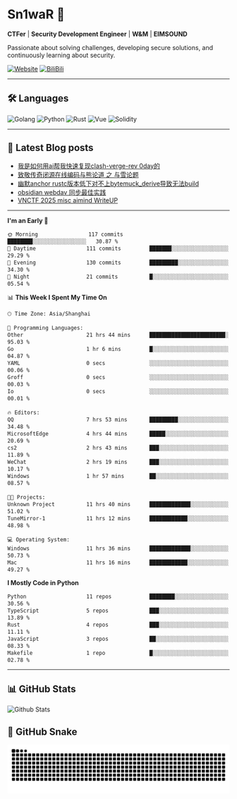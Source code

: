 # Sn1waR 👋

**CTFer** | **Security Development Engineer** | **W&M** | **EIMSOUND**

Passionate about solving challenges, developing secure solutions, and continuously learning about security.

[![Website](https://img.shields.io/website?url=https%3A%2F%2Fwww.snowywar.top)](https://www.snowywar.top) 
[![BiliBili](https://img.shields.io/badge/BiliBili-哔哩哔哩-00A1D6?style=flat&logo=bilibili&logoColor=white)](https://space.bilibili.com/8389161)  

---

## 🛠️ Languages
![Golang](https://img.shields.io/badge/-Golang-00ADD8?style=flat&logo=go&logoColor=white)
![Python](https://img.shields.io/badge/-Python-3776AB?style=flat&logo=python&logoColor=white)
![Rust](https://img.shields.io/badge/-Rust-000000?style=flat&logo=rust&logoColor=white)
![Vue](https://img.shields.io/badge/-Vue.js-4FC08D?style=flat&logo=vue.js&logoColor=white)
![Solidity](https://img.shields.io/badge/-Solidity-363636?style=flat&logo=solidity&logoColor=white)

---
## 📖 Latest Blog posts
<!-- BLOG-POST-LIST:START -->
- [我是如何用ai帮我快速复现clash-verge-rev 0day的](https://www.snowywar.top/4595.html)
- [致敬传奇闭源在线编码与熊论道 之 与雪论题](https://www.snowywar.top/4590.html)
- [幽默anchor rustc版本低下对不上bytemuck_derive导致无法build](https://www.snowywar.top/4587.html)
- [obsidian webdav 同步最佳实践](https://www.snowywar.top/4555.html)
- [VNCTF 2025 misc aimind WriteUP](https://www.snowywar.top/4546.html)
<!-- BLOG-POST-LIST:END -->
---
<!--START_SECTION:waka-->
**I'm an Early 🐤** 

```text
🌞 Morning                117 commits         ████████░░░░░░░░░░░░░░░░░   30.87 % 
🌆 Daytime                111 commits         ███████░░░░░░░░░░░░░░░░░░   29.29 % 
🌃 Evening                130 commits         █████████░░░░░░░░░░░░░░░░   34.30 % 
🌙 Night                  21 commits          █░░░░░░░░░░░░░░░░░░░░░░░░   05.54 % 
```


📊 **This Week I Spent My Time On** 

```text
🕑︎ Time Zone: Asia/Shanghai

💬 Programming Languages: 
Other                    21 hrs 44 mins      ████████████████████████░   95.03 % 
Go                       1 hr 6 mins         █░░░░░░░░░░░░░░░░░░░░░░░░   04.87 % 
YAML                     0 secs              ░░░░░░░░░░░░░░░░░░░░░░░░░   00.06 % 
Groff                    0 secs              ░░░░░░░░░░░░░░░░░░░░░░░░░   00.03 % 
Io                       0 secs              ░░░░░░░░░░░░░░░░░░░░░░░░░   00.01 % 

🔥 Editors: 
QQ                       7 hrs 53 mins       █████████░░░░░░░░░░░░░░░░   34.48 % 
MicrosoftEdge            4 hrs 44 mins       █████░░░░░░░░░░░░░░░░░░░░   20.69 % 
cs2                      2 hrs 43 mins       ███░░░░░░░░░░░░░░░░░░░░░░   11.89 % 
WeChat                   2 hrs 19 mins       ███░░░░░░░░░░░░░░░░░░░░░░   10.17 % 
Windows                  1 hr 57 mins        ██░░░░░░░░░░░░░░░░░░░░░░░   08.57 % 

🐱‍💻 Projects: 
Unknown Project          11 hrs 40 mins      █████████████░░░░░░░░░░░░   51.02 % 
TuneMirror-1             11 hrs 12 mins      ████████████░░░░░░░░░░░░░   48.98 % 

💻 Operating System: 
Windows                  11 hrs 36 mins      █████████████░░░░░░░░░░░░   50.73 % 
Mac                      11 hrs 16 mins      ████████████░░░░░░░░░░░░░   49.27 % 
```

**I Mostly Code in Python** 

```text
Python                   11 repos            ████████░░░░░░░░░░░░░░░░░   30.56 % 
TypeScript               5 repos             ███░░░░░░░░░░░░░░░░░░░░░░   13.89 % 
Rust                     4 repos             ███░░░░░░░░░░░░░░░░░░░░░░   11.11 % 
JavaScript               3 repos             ██░░░░░░░░░░░░░░░░░░░░░░░   08.33 % 
Makefile                 1 repo              █░░░░░░░░░░░░░░░░░░░░░░░░   02.78 % 
```




<!--END_SECTION:waka-->
---

## 📊 GitHub Stats
![Github Stats](https://github-readme-stats.vercel.app/api?username=jiayuqi7813&show_icons=true&theme=radical)

## 🐍 GitHub Snake
<picture>
  <source media="(prefers-color-scheme: dark)" srcset="https://raw.githubusercontent.com/jiayuqi7813/jiayuqi7813/output/github-contribution-grid-snake-dark.svg">
  <source media="(prefers-color-scheme: light)" srcset="https://raw.githubusercontent.com/jiayuqi7813/jiayuqi7813/output/github-contribution-grid-snake.svg">
  <img alt="github contribution grid snake animation" src="https://raw.githubusercontent.com/jiayuqi7813/jiayuqi7813/output/github-contribution-grid-snake.svg">
</picture>

